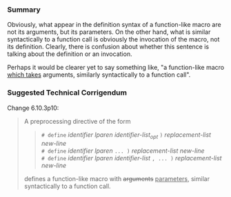 ### Summary

Obviously, what appear in the definition syntax of a function-like macro are not
its arguments, but its parameters. On the other hand, what is similar
syntactically to a function call is obviously the invocation of the macro, not
its definition. Clearly, there is confusion about whether this sentence is
talking about the definition or an invocation.

Perhaps it would be clearer yet to say something like, "a function-like macro
<u>which takes</u> arguments, similarly syntactically to a function call".

### Suggested Technical Corrigendum

Change 6.10.3p10:

> A preprocessing directive of the form
>
> > `# define` *identifier lparen identifier-list<sub>opt</sub>* `)`
> > *replacement-list new-line*  
> > `# define` *identifier lparen* `... )` *replacement-list new-line*  
> > `# define` *identifier lparen identifier-list* `, ... )` *replacement-list
> > new-line*
>
> defines a function-like macro with ~~arguments~~ <u>parameters</u>, similar
> syntactically to a function call.
